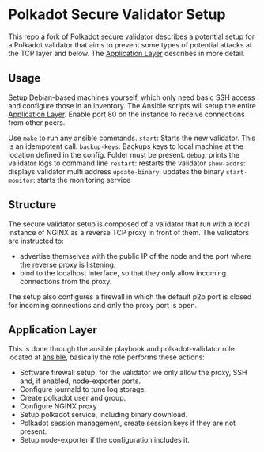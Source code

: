 # Polkadot Secure Validator Setup
This repo a fork of [Polkadot secure validator](https://github.com/w3f/polkadot-secure-validator) describes a potential setup for a Polkadot validator that aims to
prevent some types of potential attacks at the TCP layer and below.
The [Application Layer](#application-layer) describes in more detail.

## Usage
Setup Debian-based machines yourself, which only need basic SSH access and 
configure those in an inventory. The Ansible scripts will setup the entire 
[Application Layer](#application-layer). Enable port 80 on the instance to receive connections from other peers.

Use `make` to run any ansible commands. 
`start`: Starts the new validator. This is an idempotent call.
`backup-keys`: Backups keys to local machine at the location defined in the config. Folder must be present.
`debug`: prints the validator logs to command line
`restart`: restarts the validator
`show-addrs`: displays validator multi address
`update-binary`: updates the binary
`start-monitor`: starts the monitoring service


## Structure
The secure validator setup is composed of a validator that run with a local
instance of NGINX as a reverse TCP proxy in front of them. The validators are instructed to:
* advertise themselves with the public IP of the node and the port where the
reverse proxy is listening.
* bind to the localhost interface, so that they only allow incoming connections from the
proxy.

The setup also configures a firewall in which the default p2p port is closed for
incoming connections and only the proxy port is open.

## Application Layer

This is done through the ansible playbook and polkadot-validator role located at
[ansible](/ansible), basically the role performs these actions:

* Software firewall setup, for the validator we only allow the proxy, SSH and, if
enabled, node-exporter ports.
* Configure journald to tune log storage.
* Create polkadot user and group.
* Configure NGINX proxy
* Setup polkadot service, including binary download.
* Polkadot session management, create session keys if they are not present.
* Setup node-exporter if the configuration includes it.

